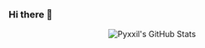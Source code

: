### Hi there 👋

<div style="text-align:center"><img src="https://github-readme-stats.vercel.app/api?username=pyxxil&show_icons=true&theme=radical" alt="Pyxxil's GitHub Stats" /></div>

<!--
**Pyxxil/Pyxxil** is a ✨ _special_ ✨ repository because its `README.md` (this file) appears on your GitHub profile.

Here are some ideas to get you started:

- 🔭 I’m currently working on ...
- 🌱 I’m currently learning ...
- 👯 I’m looking to collaborate on ...
- 🤔 I’m looking for help with ...
- 💬 Ask me about ...
- 📫 How to reach me: ...
- 😄 Pronouns: ...
- ⚡ Fun fact: ...
-->
